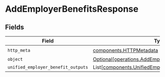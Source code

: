 # AddEmployerBenefitsResponse


## Fields

| Field                                                                                                              | Type                                                                                                               | Required                                                                                                           | Description                                                                                                        |
| ------------------------------------------------------------------------------------------------------------------ | ------------------------------------------------------------------------------------------------------------------ | ------------------------------------------------------------------------------------------------------------------ | ------------------------------------------------------------------------------------------------------------------ |
| `http_meta`                                                                                                        | [components.HTTPMetadata](../../models/components/httpmetadata.md)                                                 | :heavy_check_mark:                                                                                                 | N/A                                                                                                                |
| `object`                                                                                                           | [Optional[operations.AddEmployerBenefitsResponseBody]](../../models/operations/addemployerbenefitsresponsebody.md) | :heavy_minus_sign:                                                                                                 | N/A                                                                                                                |
| `unified_employer_benefit_outputs`                                                                                 | List[[components.UnifiedEmployerBenefitOutput](../../models/components/unifiedemployerbenefitoutput.md)]           | :heavy_minus_sign:                                                                                                 | N/A                                                                                                                |